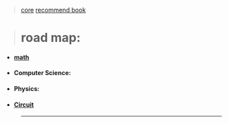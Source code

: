 > [core](./core_theory.md)
> [recommend book](./well_book.md)

># road map:
- #### [math](./Study-Plan/数学学习计划.md)
- #### Computer Science:
- #### Physics:
- #### [Circuit](./Study-Plan/circuit.md)




>---